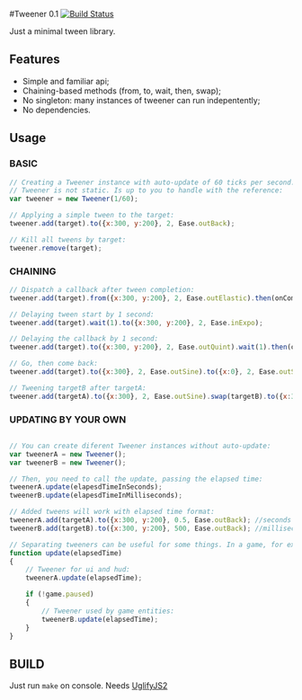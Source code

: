 #Tweener 0.1 [![Build Status](https://secure.travis-ci.org/endel/tweener.png?branch=master)](https://travis-ci.org/endel/tweener)

Just a minimal tween library.

## Features ##
- Simple and familiar api;
- Chaining-based methods (from, to, wait, then, swap);
- No singleton: many instances of tweener can run indepentently;
- No dependencies.

## Usage ##

### BASIC ###

```javascript
// Creating a Tweener instance with auto-update of 60 ticks per second.
// Tweener is not static. Is up to you to handle with the reference:
var tweener = new Tweener(1/60);

// Applying a simple tween to the target:
tweener.add(target).to({x:300, y:200}, 2, Ease.outBack);

// Kill all tweens by target:
tweener.remove(target);
```

### CHAINING ###
```javascript
// Dispatch a callback after tween completion:
tweener.add(target).from({x:300, y:200}, 2, Ease.outElastic).then(onCompleteMethod);

// Delaying tween start by 1 second:
tweener.add(target).wait(1).to({x:300, y:200}, 2, Ease.inExpo);

// Delaying the callback by 1 second:
tweener.add(target).to({x:300, y:200}, 2, Ease.outQuint).wait(1).then(onCompleteMethod);

// Go, then come back:
tweener.add(target).to({x:300}, 2, Ease.outSine).to({x:0}, 2, Ease.outSine);

// Tweening targetB after targetA:
tweener.add(targetA).to({x:300}, 2, Ease.outSine).swap(targetB).to({x:300}, 2, Ease.outSine);
```

### UPDATING BY YOUR OWN ###
```javascript

// You can create diferent Tweener instances without auto-update:
var tweenerA = new Tweener();
var tweenerB = new Tweener();

// Then, you need to call the update, passing the elapsed time:
tweenerA.update(elapesdTimeInSeconds);
tweenerB.update(elapesdTimeInMilliseconds);

// Added tweens will work with elapsed time format:
tweenerA.add(targetA).to({x:300, y:200}, 0.5, Ease.outBack); //seconds
tweenerB.add(targetB).to({x:300, y:200}, 500, Ease.outBack); //milliseconds

// Separating tweeners can be useful for some things. In a game, for example:
function update(elapsedTime)
{
	// Tweener for ui and hud:
	tweenerA.update(elapsedTime);

	if (!game.paused)
	{
		// Tweener used by game entities:
		tweenerB.update(elapsedTime);
	}
}

```

## BUILD ##

Just run ```make``` on console. Needs [UglifyJS2](https://github.com/mishoo/UglifyJS2)

